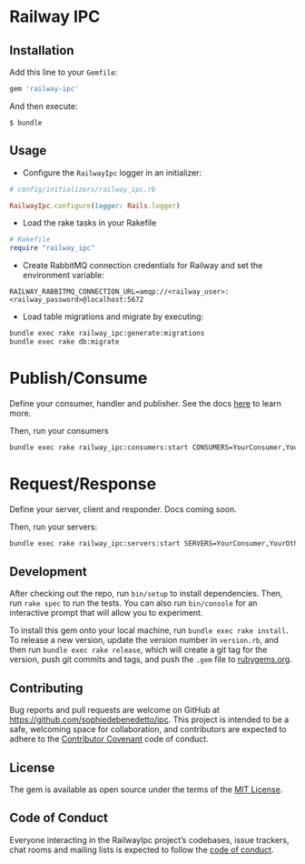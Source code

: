 # Railway IPC

## Installation

Add this line to your `Gemfile`:

```ruby
gem 'railway-ipc'
```

And then execute:

    $ bundle

## Usage

* Configure the `RailwayIpc` logger in an initializer:

```ruby
# config/initializers/railway_ipc.rb

RailwayIpc.configure(logger: Rails.logger)
```

* Load the rake tasks in your Rakefile

```ruby
# Rakefile
require "railway_ipc"
```

* Create RabbitMQ connection credentials for Railway and set the environment variable:

```
RAILWAY_RABBITMQ_CONNECTION_URL=amqp://<railway_user>:<railway_password>@localhost:5672
```

* Load table migrations and migrate by executing:

```bash
bundle exec rake railway_ipc:generate:migrations
bundle exec rake db:migrate
```

# Publish/Consume

Define your consumer, handler and publisher. See the docs [here](https://docs.learn.co/projects/learn-ipc/railway-ipc-gem/) to learn more.

Then, run your consumers

```bash
bundle exec rake railway_ipc:consumers:start CONSUMERS=YourConsumer,YourOtherConsumer
```

# Request/Response

Define your server, client and responder. Docs coming soon.

Then, run your servers:

```bash
bundle exec rake railway_ipc:servers:start SERVERS=YourConsumer,YourOtherConsumer
```

## Development

After checking out the repo, run `bin/setup` to install dependencies. Then, run `rake spec` to run the tests. You can also run `bin/console` for an interactive prompt that will allow you to experiment.

To install this gem onto your local machine, run `bundle exec rake install`. To release a new version, update the version number in `version.rb`, and then run `bundle exec rake release`, which will create a git tag for the version, push git commits and tags, and push the `.gem` file to [rubygems.org](https://rubygems.org).

## Contributing

Bug reports and pull requests are welcome on GitHub at https://github.com/sophiedebenedetto/ipc. This project is intended to be a safe, welcoming space for collaboration, and contributors are expected to adhere to the [Contributor Covenant](http://contributor-covenant.org) code of conduct.

## License

The gem is available as open source under the terms of the [MIT License](https://opensource.org/licenses/MIT).

## Code of Conduct

Everyone interacting in the RailwayIpc project’s codebases, issue trackers, chat rooms and mailing lists is expected to follow the [code of conduct](https://github.com/sophiedebenedetto/ipc/blob/master/CODE_OF_CONDUCT.md).
